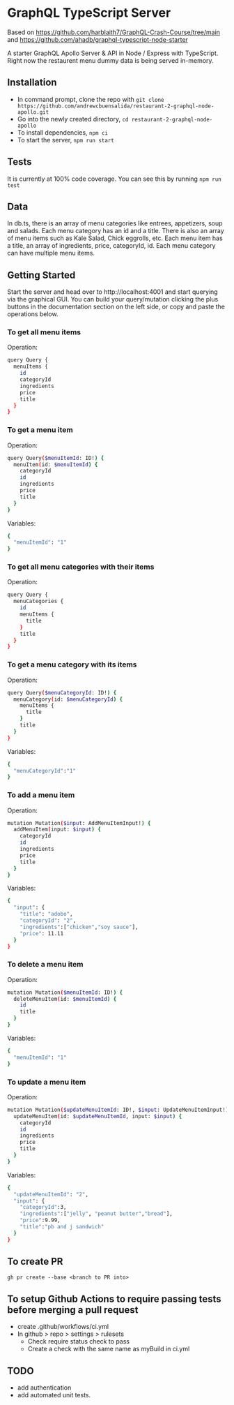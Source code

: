 # GraphQL TypeScript Server 
Based on https://github.com/harblaith7/GraphQL-Crash-Course/tree/main and https://github.com/ahadb/graphql-typescript-node-starter

A starter GraphQL Apollo Server & API in Node / Express with TypeScript. 
Right now the restaurent menu dummy data is being served in-memory.

## Installation

- In command prompt, clone the repo with 
`git clone https://github.com/andrewcbuensalida/restaurant-2-graphql-node-apollo.git`
- Go into the newly created directory, `cd restaurant-2-graphql-node-apollo`
- To install dependencies, `npm ci`
- To start the server, `npm run start`

## Tests
It is currently at 100% code coverage. You can see this by running
`npm run test`

## Data
In db.ts, there is an array of menu categories like entrees, appetizers, soup and salads. Each menu category has an id and a title. There is also an array of menu items such as Kale Salad, Chick eggrolls, etc. Each menu item has a title, an array of ingredients, price, categoryId, id. Each menu category can have multiple menu items. 

## Getting Started 

Start the server and head over to http://localhost:4001 and start querying via the graphical GUI. You can build your query/mutation clicking the plus buttons in the documentation section on the left side, or copy and paste the operations below.

### To get all menu items
Operation:
```bash
query Query {
  menuItems {
    id
    categoryId
    ingredients
    price
    title
  }
}
```

### To get a menu item
Operation:
```bash
query Query($menuItemId: ID!) {
  menuItem(id: $menuItemId) {
    categoryId
    id
    ingredients
    price
    title
  }
}
```
Variables:
```bash
{
  "menuItemId": "1"
}
```



### To get all menu categories with their items
Operation:
```bash
query Query {
  menuCategories {
    id
    menuItems {
      title
    }
    title
  }
}
```


### To get a menu category with its items
Operation:
```bash
query Query($menuCategoryId: ID!) {
  menuCategory(id: $menuCategoryId) {
    menuItems {
      title
    }
    title
  }
}
```
Variables:
```bash
{
  "menuCategoryId":"1"
}
```

### To add a menu item
Operation:
```bash
mutation Mutation($input: AddMenuItemInput!) {
  addMenuItem(input: $input) {
    categoryId
    id
    ingredients
    price
    title
  }
}
```
Variables:
```bash
{
  "input": {
    "title": "adobo",
    "categoryId": "2",
    "ingredients":["chicken","soy sauce"],
    "price": 11.11
  }
}
```

### To delete a menu item
Operation:
```bash
mutation Mutation($menuItemId: ID!) {
  deleteMenuItem(id: $menuItemId) {
    id
    title
  }
}
```
Variables:
```bash
{
  "menuItemId": "1"
}
```

### To update a menu item
Operation:
```bash
mutation Mutation($updateMenuItemId: ID!, $input: UpdateMenuItemInput!) {
  updateMenuItem(id: $updateMenuItemId, input: $input) {
    categoryId
    id
    ingredients
    price
    title
  }
}
```
Variables:
```bash
{
  "updateMenuItemId": "2",
  "input": {
    "categoryId":3,
    "ingredients":["jelly", "peanut butter","bread"],
    "price":9.99,
    "title":"pb and j sandwich"
  }
}
```

## To create PR
`gh pr create --base <branch to PR into>`

## To setup Github Actions to require passing tests before merging a pull request
- create .github/workflows/ci.yml
- In github > repo > settings > rulesets
  - Check require status check to pass
  - Create a check with the same name as myBuild in ci.yml


## TODO
- add authentication
- add automated unit tests.